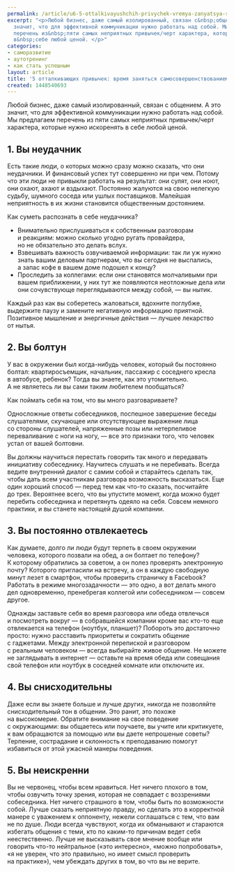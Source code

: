 ```yaml
---
permalink: /article/u6-5-ottalkivayushchih-privychek-vremya-zanyatsya-samosovershenstvovaniem
excerpt: "<p>Любой бизнес, даже самый изолированный, связан с&nbsp;общением. А&nbsp;это
  значит, что для эффективной коммуникации нужно работать над собой. Мы&nbsp;предлагаем
  перечень из&nbsp;пяти самых неприятных привычек/черт характера, которые нужно искоренять
  в&nbsp;себе любой ценой. </p>"
categories:
- саморазвитие
- аутотренинг
- как стать успешным
layout: article
title: '5 отталкивающих привычек: время заняться самосовершенствованием'
created: 1448540693
---
```

Любой бизнес, даже самый изолированный, связан с общением. А это значит, что для эффективной коммуникации нужно работать над собой. Мы предлагаем перечень из пяти самых неприятных привычек/черт характера, которые нужно искоренять в себе любой ценой.

## 1. Вы неудачник ##

Есть такие люди, о которых можно сразу можно сказать, что они неудачники. И финансовый успех тут совершенно ни при чем. Потому что эти люди не привыкли работать на результат: они сулят, они ноют, они охают, ахают и вздыхают. Постоянно жалуются на свою нелегкую судьбу, шумного соседа или ушлых поставщиков. Малейшая неприятность в их жизни становится общественным достоянием.

Как суметь распознать в себе неудачника?

 *  Внимательно прислушиваться к собственным разговорам и реакциям: можно сколько угодно ругать провайдера, но не обязательно это делать вслух.
 *  Взвешивать важность озвучиваемой информации: так ли уж нужно знать вашим деловым партнерам, что вы сегодня не выспались, а запас кофе в вашем доме подошел к концу?
 *  Проследить за коллегами: если они становятся молчаливыми при вашем приближении, у них тут же появляются неотложные дела или они сочувствующе переглядываются между собой, — вы нытик.

Каждый раз как вы соберетесь жаловаться, вдохните поглубже, выдержите паузу и замените негативную информацию приятной. Позитивное мышление и энергичные действия — лучшее лекарство от нытья.

## 2. Вы болтун ##

У вас в окружении был когда-нибудь человек, который бы постоянно болтал: квартиросъемщик, начальник, пассажир с соседнего кресла в автобусе, ребенок? Тогда вы знаете, как это утомительно. А не являетесь ли вы сами таким любителем пообщаться?

Как поймать себя на том, что вы много разговариваете?

Односложные ответы собеседников, поспешное завершение беседы слушателями, скучающее или отсутствующее выражение лица со стороны слушателей, напряженные позы или нетерпеливое переваливание с ноги на ногу, — все это признаки того, что человек устал от вашей болтовни.

Вы должны научиться перестать говорить так много и передавать инициативу собеседнику. Научитесь слушать и не перебивать. Всегда ведите внутренний диалог с самим собой и старайтесь сделать так, чтобы дать всем участникам разговора возможность высказаться. Еще один хороший способ — перед тем как что-то сказать, посчитайте до трех. Вероятнее всего, что вы упустите момент, когда можно будет перебить собеседника и перетянуть одеяло на себя. Совсем немного практики, и вы станете настоящей душой компании.

## 3. Вы постоянно отвлекаетесь ##

Как думаете, долго ли люди будут терпеть в своем окружении человека, которого позвали на обед, а он болтает по телефону? К которому обратились за советом, а он полез проверять электронную почту? Которого пригласили на встречу, а он в каждую свободную минут лезет в смартфон, чтобы проверить страничку в Facebook? Работать в режиме многозадачности — это одно, а вот делать много дел одновременно, пренебрегая коллегой или собеседником — совсем другое.

Однажды заставьте себя во время разговора или обеда отвлечься и посмотреть вокруг — в собравшейся компании кроме вас кто-то еще отвлекается на телефон (ноутбук, планшет)? Побороть это достаточно просто: нужно расставить приоритеты и сократить общение с гаджетами. Между электронной перепиской и разговором с реальным человеком — всегда выбирайте живое общение. Не можете не заглядывать в интернет — оставьте на время обеда или совещания свой телефон или ноутбук в соседней комнате или отключите их.

## 4. Вы снисходительны ##

Даже если вы знаете больше и лучше других, никогда не позволяйте снисходительный тон в общении. Это ранит, это похоже на высокомерие. Обратите внимание на свое поведение с окружающими: вы общаетесь или поучаете, вы учите или критикуете, к вам обращаются за помощью или вы даете непрошеные советы? Терпение, сострадание и склонность к преподаванию помогут избавиться от этой ужасной манеры поведения.

## 5. Вы неискренни ##

Вы не червонец, чтобы всем нравиться. Нет ничего плохого в том, чтобы озвучить точку зрения, которая не совпадает с воззрениями собеседника. Нет ничего страшного в том, чтобы быть по возможности собой. Лучше сказать неприятную правду, но сделать это в корректной манере с уважением к оппоненту, нежели соглашаться с тем, что вам не по душе. Люди всегда чувствуют, когда их обманывают и стараются избегать общения с теми, кто по каким-то причинам ведет себя неестественно. Лучше не высказывать свое мнение вообще или говорить что-то нейтральное («это интересно», «можно попробовать», «я не уверен, что это правильно, но имеет смысл проверить на практике»), чем убеждать других в том, во что вы не верите.

